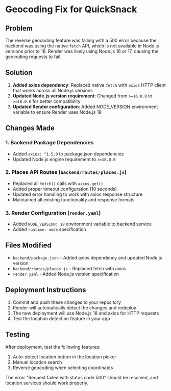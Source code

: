 # Geocoding Fix for QuickSnack

## Problem
The reverse geocoding feature was failing with a 500 error because the backend was using the native `fetch` API, which is not available in Node.js versions prior to 18. Render was likely using Node.js 16 or 17, causing the geocoding requests to fail.

## Solution
1. **Added axios dependency**: Replaced native `fetch` with `axios` HTTP client that works across all Node.js versions
2. **Updated Node.js version requirement**: Changed from `>=16.0.0` to `>=18.0.0` for better compatibility
3. **Updated Render configuration**: Added NODE_VERSION environment variable to ensure Render uses Node.js 18

## Changes Made

### 1. Backend Package Dependencies
- Added `axios: ^1.5.0` to package.json dependencies
- Updated Node.js engine requirement to `>=18.0.0`

### 2. Places API Routes (`backend/routes/places.js`)
- Replaced all `fetch()` calls with `axios.get()`
- Added proper timeout configuration (10 seconds)
- Updated error handling to work with axios response structure
- Maintained all existing functionality and response formats

### 3. Render Configuration (`render.yaml`)
- Added `NODE_VERSION: 18` environment variable to backend service
- Added `runtime: node` specification

## Files Modified
- `backend/package.json` - Added axios dependency and updated Node.js version
- `backend/routes/places.js` - Replaced fetch with axios
- `render.yaml` - Added Node.js version specification

## Deployment Instructions
1. Commit and push these changes to your repository
2. Render will automatically detect the changes and redeploy
3. The new deployment will use Node.js 18 and axios for HTTP requests
4. Test the location detection feature in your app

## Testing
After deployment, test the following features:
1. Auto-detect location button in the location picker
2. Manual location search
3. Reverse geocoding when selecting coordinates

The error "Request failed with status code 500" should be resolved, and location services should work properly.
